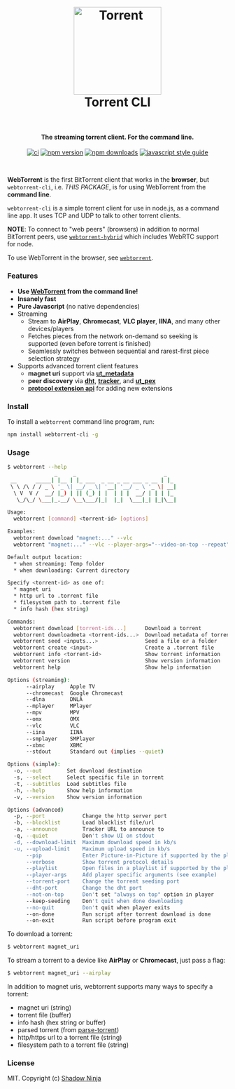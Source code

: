 <h1 align="center">
  <br>
  <a href="https://webtorrent.io"><img src="https://webtorrent.io/img/WebTorrent.png" alt="Torrent" width="200"></a>
  <br>
 Torrent CLI
  <br>
  <br>
</h1>

<h4 align="center">The streaming torrent client. For the command line.</h4>

<p align="center">
    <a href="https://github.com/webtorrent/webtorrent-cli/actions/workflows/ci.yml"><img src="https://github.com/webtorrent/webtorrent-cli/actions/workflows/ci.yml/badge.svg?branch=master" alt="ci"></a>
    <a href="https://npmjs.com/package/webtorrent-cli"><img src="https://img.shields.io/npm/v/webtorrent-cli.svg" alt="npm version"></a>
    <a href="https://npmjs.org/package/webtorrent-cli"><img src="https://img.shields.io/npm/dm/webtorrent-cli.svg" alt="npm downloads"></a>
    <a href="https://standardjs.com"><img src="https://img.shields.io/badge/code_style-standard-brightgreen.svg" alt="javascript style guide"></a>
</p>
<br>

**WebTorrent** is the first BitTorrent client that works in the **browser**, but `webtorrent-cli`,
i.e. *THIS PACKAGE*, is for using WebTorrent from the **command line**.

`webtorrent-cli` is a simple torrent client for use in node.js, as a command line app. It
uses TCP and UDP to talk to other torrent clients.

**NOTE**: To connect to "web peers" (browsers) in addition to normal BitTorrent peers, use
[`webtorrent-hybrid`](https://www.npmjs.com/package/webtorrent-hybrid) which includes WebRTC
support for node.

To use WebTorrent in the browser, see [`webtorrent`](https://www.npmjs.com/package/webtorrent).

### Features

- **Use [WebTorrent](https://webtorrent.io) from the command line!**
- **Insanely fast**
- **Pure Javascript** (no native dependencies)
- Streaming
  - Stream to **AirPlay**, **Chromecast**, **VLC player**, **IINA**, and many other devices/players
  - Fetches pieces from the network on-demand so seeking is supported (even before torrent is finished)
  - Seamlessly switches between sequential and rarest-first piece selection strategy
- Supports advanced torrent client features
  - **magnet uri** support via **[ut_metadata](https://www.npmjs.com/package/ut_metadata)**
  - **peer discovery** via **[dht](https://www.npmjs.com/package/bittorrent-dht)**,
    **[tracker](https://www.npmjs.com/package/bittorrent-tracker)**, and
    **[ut_pex](https://www.npmjs.com/package/ut_pex)**
  - **[protocol extension api](https://www.npmjs.com/package/bittorrent-protocol#extension-api)**
    for adding new extensions

### Install

To install a `webtorrent` command line program, run:

```bash
npm install webtorrent-cli -g
```

### Usage

```bash
$ webtorrent --help
               _     _                            _
 __      _____| |__ | |_ ___  _ __ _ __ ___ _ __ | |_
 \ \ /\ / / _ \ '_ \| __/ _ \| '__| '__/ _ \ '_ \| __|
  \ V  V /  __/ |_) | || (_) | |  | | |  __/ | | | |_
   \_/\_/ \___|_.__/ \__\___/|_|  |_|  \___|_| |_|\__|

Usage:
  webtorrent [command] <torrent-id> [options]

Examples:
  webtorrent download "magnet:..." --vlc
  webtorrent "magnet:..." --vlc --player-args="--video-on-top --repeat"

Default output location:
  * when streaming: Temp folder
  * when downloading: Current directory

Specify <torrent-id> as one of:
  * magnet uri
  * http url to .torrent file
  * filesystem path to .torrent file
  * info hash (hex string)

Commands:
  webtorrent download [torrent-ids...]      Download a torrent                             [default]
  webtorrent downloadmeta <torrent-ids...>  Download metadata of torrent
  webtorrent seed <inputs...>               Seed a file or a folder
  webtorrent create <input>                 Create a .torrent file
  webtorrent info <torrent-id>              Show torrent information
  webtorrent version                        Show version information
  webtorrent help                           Show help information

Options (streaming):
      --airplay     Apple TV                                                               [boolean]
      --chromecast  Google Chromecast                                                 [default: all]
      --dlna        DNLA                                                                   [boolean]
      --mplayer     MPlayer                                                                [boolean]
      --mpv         MPV                                                                    [boolean]
      --omx         OMX                                                              [default: hdmi]
      --vlc         VLC                                                                    [boolean]
      --iina        IINA                                                                   [boolean]
      --smplayer    SMPlayer                                                               [boolean]
      --xbmc        XBMC                                                                   [boolean]
      --stdout      Standard out (implies --quiet)                                         [boolean]

Options (simple):
  -o, --out        Set download destination                                                 [string]
  -s, --select     Select specific file in torrent                             [default: List files]
  -t, --subtitles  Load subtitles file                                                      [string]
  -h, --help       Show help information                                                   [boolean]
  -v, --version    Show version information                                                [boolean]

Options (advanced)
  -p, --port            Change the http server port                         [number] [default: 8000]
  -b, --blocklist       Load blocklist file/url                                             [string]
  -a, --announce        Tracker URL to announce to                                          [string]
  -q, --quiet           Don't show UI on stdout                                            [boolean]
  -d, --download-limit  Maximum download speed in kb/s                 [number] [default: unlimited]
  -u, --upload-limit    Maximum upload speed in kb/s                   [number] [default: unlimited]
      --pip             Enter Picture-in-Picture if supported by the player                [boolean]
      --verbose         Show torrent protocol details                                      [boolean]
      --playlist        Open files in a playlist if supported by the player                [boolean]
      --player-args     Add player specific arguments (see example)                         [string]
      --torrent-port    Change the torrent seeding port                   [number] [default: random]
      --dht-port        Change the dht port                               [number] [default: random]
      --not-on-top      Don't set "always on top" option in player                         [boolean]
      --keep-seeding    Don't quit when done downloading                                   [boolean]
      --no-quit         Don't quit when player exits                                       [boolean]
      --on-done         Run script after torrent download is done                           [string]
      --on-exit         Run script before program exit                                      [string]
```

To download a torrent:

```bash
$ webtorrent magnet_uri
```

To stream a torrent to a device like **AirPlay** or **Chromecast**, just pass a flag:

```bash
$ webtorrent magnet_uri --airplay
```

In addition to magnet uris, webtorrent supports many ways to specify a torrent:

- magnet uri (string)
- torrent file (buffer)
- info hash (hex string or buffer)
- parsed torrent (from [parse-torrent](https://www.npmjs.com/package/parse-torrent))
- http/https url to a torrent file (string)
- filesystem path to a torrent file (string)

### License

MIT. Copyright (c) [Shadow Ninja](https://shadowninja.in) 
